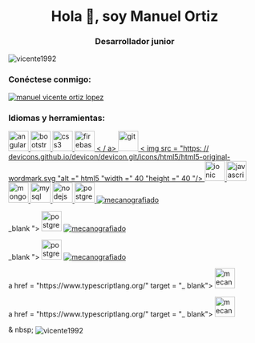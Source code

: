 <h1 align = "center"> Hola 👋, soy Manuel Ortiz </h1>
<h3 align = "center"> Desarrollador junior </h3>

<p align = "left"> <img src = "https: / /komarev.com/ghpvc/?username=vicente1992&label=Profile%20views&color=0e75b6&style=flat "alt =" vicente1992 "/> </p>

<h3 align =" left "> Conéctese conmigo: </h3>
<p align = "izquierda">
<a href="https://fb.com/manuel vicente ortiz lopez" target="blank"> <img align = "center" src = "https://cdn.jsdelivr.net/npm /simple-icons@3.0.1/icons/facebook.svg "alt =" manuel vicente ortiz lopez "altura =" 30 "ancho =" 40 "/> </a>
</p>

<h3 align = "left"> Idiomas y herramientas: </h3>
<p align = "left"> <a href="https://angular.io" target="_blank"> <img src = "https://devicons.github.io/devicon/devicon.git/icons/ angularjs / angularjs-original.svg "alt =" angularjs "width =" 40 "height =" 40 "/> </a> <a href="https://getbootstrap.com" target="_blank"> <img src = "https://devicons.github.io/devicon/devicon.git/icons/bootstrap/bootstrap-plain.svg" alt = "bootstrap" width = "40" height = "40" /> </a> <a href="https://www.w3schools.com/css/" target="_blank"> <img src = "https://devicons.github.io/devicon/devicon.git / icons / css3 / css3-original-wordmark.svg "alt =" css3 "width =" 40 "height =" 40 "/> </a> <a href =" https://firebase.google.com/ "target =" _ blank "> <img src =" https://www.vectorlogo.zone/logos/firebase/firebase-icon.svg "alt =" firebase "width =" 40 "height =" 40 "/> < / a> <a href="https://git-scm.com/" target="_blank"> <img src = "https://www.vectorlogo.zone/logos/git-scm/git-scm- icon.svg "alt =" git "width =" 40 "height =" 40 "/> </a> <a href="https://www.w3.org/html/" target="_blank"> < img src = "https: // devicons.github.io/devicon/devicon.git/icons/html5/html5-original-wordmark.svg "alt =" html5 "width =" 40 "height =" 40 "/> </a> <a href =" https: //ionicframework.com "target =" _ blank "> <img src =" https://upload.wikimedia.org/wikipedia/commons/d/d1/Ionic_Logo.svg "alt =" ionic "width =" 40 "de altura = "40" /> </a> <a href="https://developer.mozilla.org/en-US/docs/Web/JavaScript" target="_blank"> <img src = "https: // devicons.github.io/devicon/devicon.git/icons/javascript/javascript-original.svg "alt =" javascript "width =" 40 "height =" 40 "/> </a> <a href =" https://www.mongodb.com/ "target =" _ blank "> <img src =" https://devicons.github.io/devicon/devicon.git/icons/mongodb/mongodb-original-wordmark.svg "alt = "mongodb" width = "40" height = "40" /> </a> <a href="https://www.mysql.com/" target="_blank"> <img src = "https: // devicons.github.io/devicon/devicon.git/icons/mysql/mysql-original-wordmark.svg "alt =" mysql "width =" 40 "height =" 40 "/> </a> <a href =" https://nodejs.org "target =" _ blank "> <img src =" https://devicons.github.io/devicon/devicon.git/icons/nodejs/nodejs-original-wordmark.svg "alt =" nodejs "ancho =" 40 "height = "40" /> </a> <a href="https://www.postgresql.org" target="_blank"> <img src = "https://devicons.github.io/devicon/devicon .git / icons / postgresql / postgresql-original-wordmark.svg "alt =" postgresql "width =" 40 "height =" 40 "/> </a> <a href =" https://www.typescriptlang.org / "target =" _ blank "> <img src =" https://devicons.github.io/devicon/devicon.git/icons/typescript/typescript-original.svg "alt =" mecanografiado "ancho =" 40 "alto = "40" /> </a> </p>_blank "> <img src =" https://devicons.github.io/devicon/devicon.git/icons/postgresql/postgresql-original-wordmark.svg "alt =" postgresql "width =" 40 "height =" 40 "/> </a> <a href="https://www.typescriptlang.org/" target="_blank"> <img src =" https://devicons.github.io/devicon/devicon.git/ icons / mecanografiado / mecanografiado-original.svg "alt =" mecanografiado "ancho =" 40 "alto =" 40 "/> </a> </p>_blank "> <img src =" https://devicons.github.io/devicon/devicon.git/icons/postgresql/postgresql-original-wordmark.svg "alt =" postgresql "width =" 40 "height =" 40 "/> </a> <a href="https://www.typescriptlang.org/" target="_blank"> <img src =" https://devicons.github.io/devicon/devicon.git/ icons / mecanografiado / mecanografiado-original.svg "alt =" mecanografiado "ancho =" 40 "alto =" 40 "/> </a> </p>a href = "https://www.typescriptlang.org/" target = "_ blank"> <img src = "https://devicons.github.io/devicon/devicon.git/icons/typescript/typescript-original. svg "alt =" mecanografiado "width =" 40 "height =" 40 "/> </a> </p>a href = "https://www.typescriptlang.org/" target = "_ blank"> <img src = "https://devicons.github.io/devicon/devicon.git/icons/typescript/typescript-original. svg "alt =" mecanografiado "width =" 40 "height =" 40 "/> </a> </p>

<p> & nbsp; <img align = "center" src = "https://github-readme-stats.vercel.app/api?username=vicente1992&show_icons=true&locale=en" alt = "vicente1992" /> </p>

